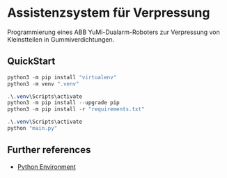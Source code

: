 # Assistenzsystem für Verpressung

Programmierung eines ABB YuMi-Dualarm-Roboters zur Verpressung von Kleinstteilen in Gummiverdichtungen. 

## QuickStart

```powershell
python3 -m pip install "virtualenv"
python3 -m venv ".venv"
```

```powershell
.\.venv\Scripts\activate
python3 -m pip install --upgrade pip
python3 -m pip install -r "requirements.txt"
```

```powershell
.\.venv\Scripts\activate
python "main.py"
```

## Further references

- [Python Environment](./Python.md)
